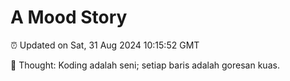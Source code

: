 # A Mood Story

⏰ Updated on Sat, 31 Aug 2024 10:15:52 GMT

💭 Thought: Koding adalah seni; setiap baris adalah goresan kuas.

